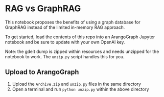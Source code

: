 # RAG vs GraphRAG

This notebook proposes the benefits of using a graph database for GraphRAG instead of the limited in-memory RAG approach.

To get started, load the contents of this repo into an ArangoGraph Jupyter notebook and be sure to update with your own OpenAI key.

Note: the gdelt dump is zipped within resources and needs unzipped for the notebook to work. The `unzip.py` script handles this for you.

## Upload to ArangoGraph

1. Upload the `Archive.zip` and `unzip.py` files in the same directory
2. Open a terminal and run `python unzip.py` within the above directory